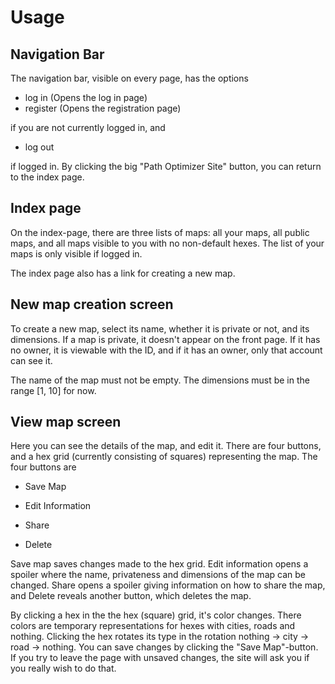 # Usage

## Navigation Bar

The navigation bar, visible on every page, has the options

* log in (Opens the log in page)
* register (Opens the registration page)

if you are not currently logged in, and

* log out

if logged in. By clicking the big "Path Optimizer Site" button, you can return to the index page.

## Index page

On the index-page, there are three lists of maps: all your maps, all public maps, and all maps visible to you with no non-default hexes.
The list of your maps is only visible if logged in.

The index page also has a link for creating a new map.

## New map creation screen

To create a new map, select its name, whether it is private or not, and its dimensions.
If a map is private, it doesn't appear on the front page. If it has no owner,
it is viewable with the ID, and if it has an owner, only that account can see it.

The name of the map must not be empty. The dimensions must be in the range [1, 10] for now.

## View map screen

Here you can see the details of the map, and edit it. There are four buttons,
and a hex grid (currently consisting of squares) representing the map. The four buttons are

* Save Map

* Edit Information

* Share

* Delete

Save map saves changes made to the hex grid. Edit information opens a spoiler where the name,
privateness and dimensions of the map can be changed. Share opens a spoiler giving information
on how to share the map, and Delete reveals another button, which deletes the map.

By clicking a hex in the the hex (square) grid, it's color changes. There colors are temporary
representations for hexes with cities, roads and nothing. Clicking the hex rotates its type
in the rotation nothing -> city -> road -> nothing. You can save changes by clicking the
"Save Map"-button. If you try to leave the page with unsaved changes, the site will ask you if
you really wish to do that.
